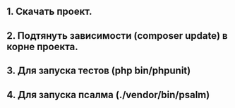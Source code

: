 <h2>1. Скачать проект.</h2> 
<h2>2. Подтянуть зависимости (composer update) в корне проекта.</h2>
<h2>3. Для запуска тестов (php bin/phpunit)</h2>
<h2>4. Для запуска псалма (./vendor/bin/psalm)</h2>